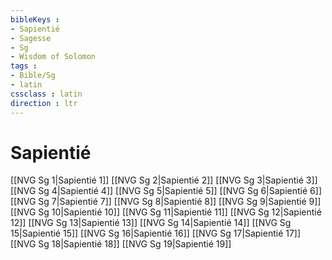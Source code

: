 ```yaml
---
bibleKeys : 
- Sapientié
- Sagesse
- Sg
- Wisdom of Solomon
tags : 
- Bible/Sg
- latin
cssclass : latin
direction : ltr
---
```


# Sapientié

[[NVG Sg 1|Sapientié 1]]
[[NVG Sg 2|Sapientié 2]]
[[NVG Sg 3|Sapientié 3]]
[[NVG Sg 4|Sapientié 4]]
[[NVG Sg 5|Sapientié 5]]
[[NVG Sg 6|Sapientié 6]]
[[NVG Sg 7|Sapientié 7]]
[[NVG Sg 8|Sapientié 8]]
[[NVG Sg 9|Sapientié 9]]
[[NVG Sg 10|Sapientié 10]]
[[NVG Sg 11|Sapientié 11]]
[[NVG Sg 12|Sapientié 12]]
[[NVG Sg 13|Sapientié 13]]
[[NVG Sg 14|Sapientié 14]]
[[NVG Sg 15|Sapientié 15]]
[[NVG Sg 16|Sapientié 16]]
[[NVG Sg 17|Sapientié 17]]
[[NVG Sg 18|Sapientié 18]]
[[NVG Sg 19|Sapientié 19]]

